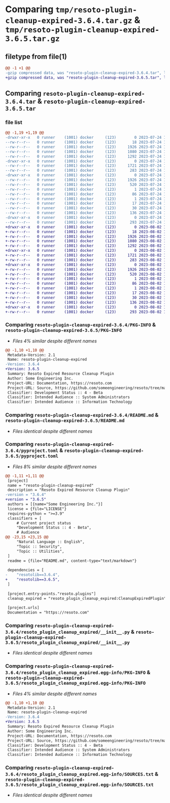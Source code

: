 # Comparing `tmp/resoto-plugin-cleanup-expired-3.6.4.tar.gz` & `tmp/resoto-plugin-cleanup-expired-3.6.5.tar.gz`

## filetype from file(1)

```diff
@@ -1 +1 @@
-gzip compressed data, was "resoto-plugin-cleanup-expired-3.6.4.tar", last modified: Mon Jul 24 18:38:55 2023, max compression
+gzip compressed data, was "resoto-plugin-cleanup-expired-3.6.5.tar", last modified: Wed Aug  2 19:26:49 2023, max compression
```

## Comparing `resoto-plugin-cleanup-expired-3.6.4.tar` & `resoto-plugin-cleanup-expired-3.6.5.tar`

### file list

```diff
@@ -1,19 +1,19 @@
-drwxr-xr-x   0 runner    (1001) docker     (123)        0 2023-07-24 18:38:55.270955 resoto-plugin-cleanup-expired-3.6.4/
--rw-r--r--   0 runner    (1001) docker     (123)       18 2023-07-24 18:34:03.000000 resoto-plugin-cleanup-expired-3.6.4/MANIFEST.in
--rw-r--r--   0 runner    (1001) docker     (123)     1926 2023-07-24 18:38:55.270955 resoto-plugin-cleanup-expired-3.6.4/PKG-INFO
--rw-r--r--   0 runner    (1001) docker     (123)     1080 2023-07-24 18:34:03.000000 resoto-plugin-cleanup-expired-3.6.4/README.md
--rw-r--r--   0 runner    (1001) docker     (123)     1292 2023-07-24 18:34:03.000000 resoto-plugin-cleanup-expired-3.6.4/pyproject.toml
-drwxr-xr-x   0 runner    (1001) docker     (123)        0 2023-07-24 18:38:55.266955 resoto-plugin-cleanup-expired-3.6.4/resoto_plugin_cleanup_expired/
--rw-r--r--   0 runner    (1001) docker     (123)     1721 2023-07-24 18:34:03.000000 resoto-plugin-cleanup-expired-3.6.4/resoto_plugin_cleanup_expired/__init__.py
--rw-r--r--   0 runner    (1001) docker     (123)      283 2023-07-24 18:34:03.000000 resoto-plugin-cleanup-expired-3.6.4/resoto_plugin_cleanup_expired/config.py
-drwxr-xr-x   0 runner    (1001) docker     (123)        0 2023-07-24 18:38:55.270955 resoto-plugin-cleanup-expired-3.6.4/resoto_plugin_cleanup_expired.egg-info/
--rw-r--r--   0 runner    (1001) docker     (123)     1926 2023-07-24 18:38:55.000000 resoto-plugin-cleanup-expired-3.6.4/resoto_plugin_cleanup_expired.egg-info/PKG-INFO
--rw-r--r--   0 runner    (1001) docker     (123)      520 2023-07-24 18:38:55.000000 resoto-plugin-cleanup-expired-3.6.4/resoto_plugin_cleanup_expired.egg-info/SOURCES.txt
--rw-r--r--   0 runner    (1001) docker     (123)        1 2023-07-24 18:38:55.000000 resoto-plugin-cleanup-expired-3.6.4/resoto_plugin_cleanup_expired.egg-info/dependency_links.txt
--rw-r--r--   0 runner    (1001) docker     (123)       86 2023-07-24 18:38:55.000000 resoto-plugin-cleanup-expired-3.6.4/resoto_plugin_cleanup_expired.egg-info/entry_points.txt
--rw-r--r--   0 runner    (1001) docker     (123)        1 2023-07-24 18:35:56.000000 resoto-plugin-cleanup-expired-3.6.4/resoto_plugin_cleanup_expired.egg-info/not-zip-safe
--rw-r--r--   0 runner    (1001) docker     (123)       17 2023-07-24 18:38:55.000000 resoto-plugin-cleanup-expired-3.6.4/resoto_plugin_cleanup_expired.egg-info/requires.txt
--rw-r--r--   0 runner    (1001) docker     (123)       30 2023-07-24 18:38:55.000000 resoto-plugin-cleanup-expired-3.6.4/resoto_plugin_cleanup_expired.egg-info/top_level.txt
--rw-r--r--   0 runner    (1001) docker     (123)      136 2023-07-24 18:38:55.270955 resoto-plugin-cleanup-expired-3.6.4/setup.cfg
-drwxr-xr-x   0 runner    (1001) docker     (123)        0 2023-07-24 18:38:55.270955 resoto-plugin-cleanup-expired-3.6.4/test/
--rw-r--r--   0 runner    (1001) docker     (123)      293 2023-07-24 18:34:03.000000 resoto-plugin-cleanup-expired-3.6.4/test/test_config.py
+drwxr-xr-x   0 runner    (1001) docker     (123)        0 2023-08-02 19:26:49.108240 resoto-plugin-cleanup-expired-3.6.5/
+-rw-r--r--   0 runner    (1001) docker     (123)       18 2023-08-02 19:21:56.000000 resoto-plugin-cleanup-expired-3.6.5/MANIFEST.in
+-rw-r--r--   0 runner    (1001) docker     (123)     1926 2023-08-02 19:26:49.108240 resoto-plugin-cleanup-expired-3.6.5/PKG-INFO
+-rw-r--r--   0 runner    (1001) docker     (123)     1080 2023-08-02 19:21:56.000000 resoto-plugin-cleanup-expired-3.6.5/README.md
+-rw-r--r--   0 runner    (1001) docker     (123)     1292 2023-08-02 19:21:56.000000 resoto-plugin-cleanup-expired-3.6.5/pyproject.toml
+drwxr-xr-x   0 runner    (1001) docker     (123)        0 2023-08-02 19:26:49.108240 resoto-plugin-cleanup-expired-3.6.5/resoto_plugin_cleanup_expired/
+-rw-r--r--   0 runner    (1001) docker     (123)     1721 2023-08-02 19:21:56.000000 resoto-plugin-cleanup-expired-3.6.5/resoto_plugin_cleanup_expired/__init__.py
+-rw-r--r--   0 runner    (1001) docker     (123)      283 2023-08-02 19:21:56.000000 resoto-plugin-cleanup-expired-3.6.5/resoto_plugin_cleanup_expired/config.py
+drwxr-xr-x   0 runner    (1001) docker     (123)        0 2023-08-02 19:26:49.108240 resoto-plugin-cleanup-expired-3.6.5/resoto_plugin_cleanup_expired.egg-info/
+-rw-r--r--   0 runner    (1001) docker     (123)     1926 2023-08-02 19:26:49.000000 resoto-plugin-cleanup-expired-3.6.5/resoto_plugin_cleanup_expired.egg-info/PKG-INFO
+-rw-r--r--   0 runner    (1001) docker     (123)      520 2023-08-02 19:26:49.000000 resoto-plugin-cleanup-expired-3.6.5/resoto_plugin_cleanup_expired.egg-info/SOURCES.txt
+-rw-r--r--   0 runner    (1001) docker     (123)        1 2023-08-02 19:26:49.000000 resoto-plugin-cleanup-expired-3.6.5/resoto_plugin_cleanup_expired.egg-info/dependency_links.txt
+-rw-r--r--   0 runner    (1001) docker     (123)       86 2023-08-02 19:26:49.000000 resoto-plugin-cleanup-expired-3.6.5/resoto_plugin_cleanup_expired.egg-info/entry_points.txt
+-rw-r--r--   0 runner    (1001) docker     (123)        1 2023-08-02 19:23:59.000000 resoto-plugin-cleanup-expired-3.6.5/resoto_plugin_cleanup_expired.egg-info/not-zip-safe
+-rw-r--r--   0 runner    (1001) docker     (123)       17 2023-08-02 19:26:49.000000 resoto-plugin-cleanup-expired-3.6.5/resoto_plugin_cleanup_expired.egg-info/requires.txt
+-rw-r--r--   0 runner    (1001) docker     (123)       30 2023-08-02 19:26:49.000000 resoto-plugin-cleanup-expired-3.6.5/resoto_plugin_cleanup_expired.egg-info/top_level.txt
+-rw-r--r--   0 runner    (1001) docker     (123)      136 2023-08-02 19:26:49.108240 resoto-plugin-cleanup-expired-3.6.5/setup.cfg
+drwxr-xr-x   0 runner    (1001) docker     (123)        0 2023-08-02 19:26:49.108240 resoto-plugin-cleanup-expired-3.6.5/test/
+-rw-r--r--   0 runner    (1001) docker     (123)      293 2023-08-02 19:21:56.000000 resoto-plugin-cleanup-expired-3.6.5/test/test_config.py
```

### Comparing `resoto-plugin-cleanup-expired-3.6.4/PKG-INFO` & `resoto-plugin-cleanup-expired-3.6.5/PKG-INFO`

 * *Files 4% similar despite different names*

```diff
@@ -1,10 +1,10 @@
 Metadata-Version: 2.1
 Name: resoto-plugin-cleanup-expired
-Version: 3.6.4
+Version: 3.6.5
 Summary: Resoto Expired Resource Cleanup Plugin
 Author: Some Engineering Inc.
 Project-URL: Documentation, https://resoto.com
 Project-URL: Source, https://github.com/someengineering/resoto/tree/main/plugins/cleanup_expired
 Classifier: Development Status :: 4 - Beta
 Classifier: Intended Audience :: System Administrators
 Classifier: Intended Audience :: Information Technology
```

### Comparing `resoto-plugin-cleanup-expired-3.6.4/README.md` & `resoto-plugin-cleanup-expired-3.6.5/README.md`

 * *Files identical despite different names*

### Comparing `resoto-plugin-cleanup-expired-3.6.4/pyproject.toml` & `resoto-plugin-cleanup-expired-3.6.5/pyproject.toml`

 * *Files 8% similar despite different names*

```diff
@@ -1,11 +1,11 @@
 [project]
 name = "resoto-plugin-cleanup-expired"
 description = "Resoto Expired Resource Cleanup Plugin"
-version = "3.6.4"
+version = "3.6.5"
 authors = [{name="Some Engineering Inc."}]
 license = {file="LICENSE"}
 requires-python = ">=3.9"
 classifiers = [
     # Current project status
     "Development Status :: 4 - Beta",
     # Audience
@@ -23,15 +23,15 @@
     "Natural Language :: English",
     "Topic :: Security",
     "Topic :: Utilities",
 ]
 readme = {file="README.md", content-type="text/markdown"}
 
 dependencies = [
-    "resotolib==3.6.4",
+    "resotolib==3.6.5",
 ]
 
 [project.entry-points."resoto.plugins"]
 cleanup_expired = "resoto_plugin_cleanup_expired:CleanupExpiredPlugin"
 
 [project.urls]
 Documentation = "https://resoto.com"
```

### Comparing `resoto-plugin-cleanup-expired-3.6.4/resoto_plugin_cleanup_expired/__init__.py` & `resoto-plugin-cleanup-expired-3.6.5/resoto_plugin_cleanup_expired/__init__.py`

 * *Files identical despite different names*

### Comparing `resoto-plugin-cleanup-expired-3.6.4/resoto_plugin_cleanup_expired.egg-info/PKG-INFO` & `resoto-plugin-cleanup-expired-3.6.5/resoto_plugin_cleanup_expired.egg-info/PKG-INFO`

 * *Files 4% similar despite different names*

```diff
@@ -1,10 +1,10 @@
 Metadata-Version: 2.1
 Name: resoto-plugin-cleanup-expired
-Version: 3.6.4
+Version: 3.6.5
 Summary: Resoto Expired Resource Cleanup Plugin
 Author: Some Engineering Inc.
 Project-URL: Documentation, https://resoto.com
 Project-URL: Source, https://github.com/someengineering/resoto/tree/main/plugins/cleanup_expired
 Classifier: Development Status :: 4 - Beta
 Classifier: Intended Audience :: System Administrators
 Classifier: Intended Audience :: Information Technology
```

### Comparing `resoto-plugin-cleanup-expired-3.6.4/resoto_plugin_cleanup_expired.egg-info/SOURCES.txt` & `resoto-plugin-cleanup-expired-3.6.5/resoto_plugin_cleanup_expired.egg-info/SOURCES.txt`

 * *Files identical despite different names*

